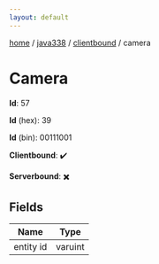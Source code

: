 ```yaml
---
layout: default
---
```


[home](/)  /  [java338](/protocol/java338)  /  [clientbound](/protocol/java338/clientbound)  /  camera

# Camera

**Id**: 57

**Id** (hex): 39

**Id** (bin): 00111001

**Clientbound**: ✔️

**Serverbound**: ✖️

## Fields

Name | Type
---|---
entity id | varuint

